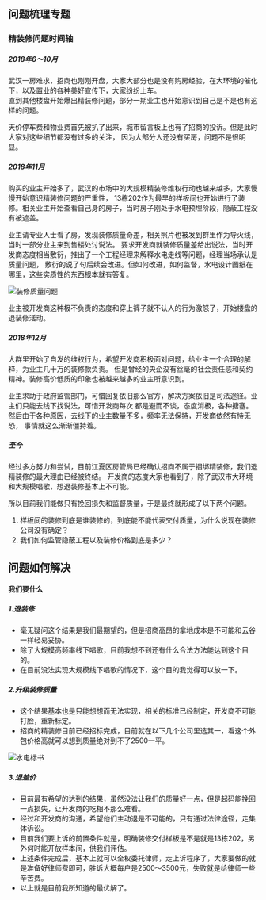 ## 问题梳理专题

### 精装修问题时间轴
##### 2018年6～10月
武汉一房难求，招商也刚刚开盘，大家大部分也是没有购房经验，在大环境的催化下，以及置业的各种美好宣传下，大家纷纷上车。        
直到其他楼盘开始爆出精装修问题，部分一期业主也开始意识到自己是不是也有这样的问题。

天价停车费和物业费首先被扒了出来，城市留言板上也有了招商的投诉。但是此时大家对这些细节都没有过多的关注，
因为大部分人还没有买房，问题不是很明显。

##### 2018年11月
购买的业主开始多了，武汉的市场中的大规模精装修维权行动也越来越多，大家慢慢开始意识精装修问题的严重性，
13栋202作为最早的样板间也开始进行了装修。相关业主开始查看自己身的房子，当时房子刚处于水电预埋阶段，隐蔽工程没有被遮盖。  

业主请专业人士看了房，发现装修质量奇差，相关照片也被发到群里作为导火线，当时一部分业主来到售楼处讨说法。
要求开发商就装修质量差给出说法，当时开发商态度相当敷衍，推出了一个工程经理来解释水电走线等问题，经理当场承认是质量问题，
敷衍的说了句后续会改进。但如何改进，如何监督，水电设计图纸在哪里，这些实质性的东西根本就有答复。

![装修质量问题](http://image.limhu.com/1547453579.png?imageMogr2/thumbnail/!70p)


业主被开发商这种极不负责的态度和穿上裤子就不认人的行为激怒了，开始楼盘的退装修活动。

##### 2018年12月
大群里开始了自发的维权行为，希望开发商积极面对问题，给业主一个合理的解释，为业主几十万的装修款负责。
但是曾经的央企没有丝毫的社会责任感和契约精神。装修高价低质的印象也被越来越多的业主所意识到。

业主求助于政府监管部门，可惜回复依旧那么官方，解决方案依旧是司法途径。业主们只能去线下找说法，可惜开发商每次
都是避而不谈，态度消极，各种搪塞。然后由于各种原因，去线下的业主数量不多，频率无法保持，开发商依然有恃无恐，
事情就这么渐渐僵持着。

##### 至今
经过多方努力和尝试，目前江夏区房管局已经确认招商不属于捆绑精装修，我们退精装修的最大理由已经被终结。
开发商的态度大家也看到了，除了武汉市大环境和大规模唱歌，想退装修基本上不可能。

所以目前我们能做只有挽回损失和监督质量，于是最终就形成了以下两个问题。
1. 样板间的装修到底是谁装修的，到底能不能代表交付质量，为什么说现在装修公司没有确定？
2. 我们如何监管隐蔽工程以及装修价格到底是多少？

## 问题如何解决
#### 我们要什么
##### 1.退装修
* 毫无疑问这个结果是我们最期望的，但是招商高昂的拿地成本是不可能和云谷一样轻易妥协。
* 除了大规模高频率线下唱歌，目前我想不到还有什么合法方法能达到这个目的。
* 在目前没法实现大规模线下唱歌的情况下，这个目的我觉得可以放一下。

##### 2.升级装修质量
* 这个结果基本也是只能想想而无法实现，相关的标准已经制定，开发商不可能打脸，重新标定。
* 招商的精装修目前已经招标完成，目前就在以下几个公司里选其一，看这个外包价格高就可以想到质量绝对到不了2500一平。

![水电标书](http://image.limhu.com/WechatIMG107.png)

##### 3.退差价
* 目前最有希望的达到的结果，虽然没法让我们的质量好一点，但是起码能挽回一点损失，让开发商的吃相不那么难看。
* 经过和开发商的沟通，希望他们主动退是不可能的，只有通过法律途径，走集体诉讼。
* 目前我们要上诉的前置条件就是，明确装修交付样板是不是就是13栋202，另外何时能开放样本间，供我们评估。
* 上述条件完成后，基本上就可以全权委托律师，走上诉程序了，大家要做的就是准备好律师费即可，胜诉大概每户是2500～3500元，失败就是给律师一些辛苦费。
* 以上就是目前我所知道的最优解了。


